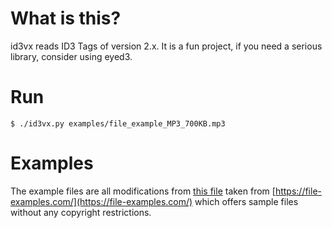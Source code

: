 # What is this?
id3vx reads ID3 Tags of version 2.x. It is a fun project, if you need a serious library, consider using eyed3.

# Run
```
$ ./id3vx.py examples/file_example_MP3_700KB.mp3
```

# Examples
The example files are all modifications from [this file](https://file-examples.com/wp-content/uploads/2017/11/file_example_MP3_700KB.mp3)  taken from [https://file-examples.com/](https://file-examples.com/) which offers sample files without any copyright restrictions. 